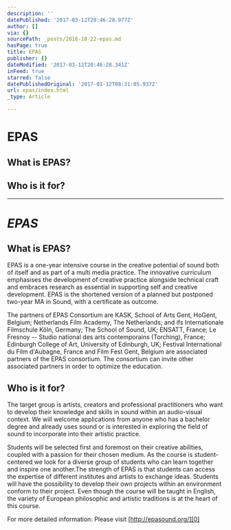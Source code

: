 ```yaml
---
description: ''
datePublished: '2017-03-12T20:46:28.977Z'
author: []
via: {}
sourcePath: _posts/2016-10-22-epas.md
hasPage: true
title: EPAS
publisher: {}
dateModified: '2017-03-12T20:46:28.341Z'
inFeed: true
starred: false
datePublishedOriginal: '2017-01-12T08:31:05.937Z'
url: epas/index.html
_type: Article

---
```

# EPAS

## **What is EPAS?**

## **Who is it for?**

---

# _**EPAS**_

## **What is EPAS?**

EPAS is a one-year intensive course in the creative potential of sound both of itself and as part of a multi media practice. The innovative curriculum emphasises the development of creative practice alongside technical craft and embraces research as essential in supporting self and creative development. EPAS is the shortened version of a planned but postponed two-year MA in Sound, with a certificate as outcome.

The partners of EPAS Consortium are KASK, School of Arts Gent, HoGent, Belgium; Netherlands Film Academy, The Netherlands; and ifs Internationale Filmschule Köln, Germany; The School of Sound, UK; ENSATT, France; Le Fresnoy -- Studio national des arts contemporains (Torching), France; Edinburgh College of Art, University of Edinburgh, UK; Festival International du Film d'Aubagne, France and Film Fest Gent, Belgium are associated partners of the EPAS consortium. The consortium can invite other associated partners in order to optimize the education.

## **Who is it for?**

The target group is artists, creators and professional practitioners who want to develop their knowledge and skills in sound within an audio-visual context. We will welcome applications from anyone who has a bachelor degree and already uses sound or is interested in exploring the field of sound to incorporate into their artistic practice.

Students will be selected first and foremost on their creative abilities, coupled with a passion for their chosen medium. As the course is student-centered we look for a diverse group of students who can learn together and inspire one another.The strength of EPAS is that students can access the expertise of different institutes and artists to exchange ideas. Students will have the possibility to develop their own projects within an environment conform to their project. Even though the course will be taught in English, the variety of European philosophic and artistic traditions is at the heart of this course.

For more detailed information: Please visit [http://epasound.org/][0]

[0]: http://epasound.org/ "EPAS website"